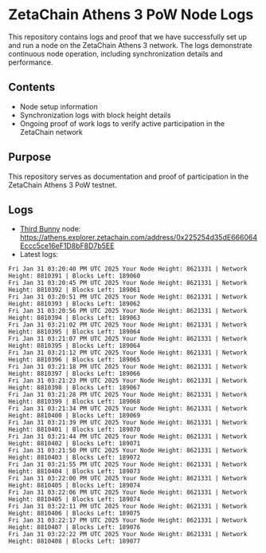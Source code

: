 # ZetaChain Athens 3 PoW Node Logs
This repository contains logs and proof that we have successfully set up and run a node on the ZetaChain Athens 3 network. The logs demonstrate continuous node operation, including synchronization details and performance.

## Contents
- Node setup information
- Synchronization logs with block height details
- Ongoing proof of work logs to verify active participation in the ZetaChain network

## Purpose
This repository serves as documentation and proof of participation in the ZetaChain Athens 3 PoW testnet.

## Logs

- [Third Bunny](https://thirdbunny.xyz/) node: https://athens.explorer.zetachain.com/address/0x225254d35dE666064Eccc5ce16eF1D8bF8D7b5EE
- Latest logs:
```
Fri Jan 31 03:20:40 PM UTC 2025 Your Node Height: 8621331 | Network Height: 8810391 | Blocks Left: 189060
Fri Jan 31 03:20:45 PM UTC 2025 Your Node Height: 8621331 | Network Height: 8810392 | Blocks Left: 189061
Fri Jan 31 03:20:51 PM UTC 2025 Your Node Height: 8621331 | Network Height: 8810393 | Blocks Left: 189062
Fri Jan 31 03:20:56 PM UTC 2025 Your Node Height: 8621331 | Network Height: 8810394 | Blocks Left: 189063
Fri Jan 31 03:21:02 PM UTC 2025 Your Node Height: 8621331 | Network Height: 8810395 | Blocks Left: 189064
Fri Jan 31 03:21:07 PM UTC 2025 Your Node Height: 8621331 | Network Height: 8810395 | Blocks Left: 189064
Fri Jan 31 03:21:12 PM UTC 2025 Your Node Height: 8621331 | Network Height: 8810396 | Blocks Left: 189065
Fri Jan 31 03:21:18 PM UTC 2025 Your Node Height: 8621331 | Network Height: 8810397 | Blocks Left: 189066
Fri Jan 31 03:21:23 PM UTC 2025 Your Node Height: 8621331 | Network Height: 8810398 | Blocks Left: 189067
Fri Jan 31 03:21:28 PM UTC 2025 Your Node Height: 8621331 | Network Height: 8810399 | Blocks Left: 189068
Fri Jan 31 03:21:34 PM UTC 2025 Your Node Height: 8621331 | Network Height: 8810400 | Blocks Left: 189069
Fri Jan 31 03:21:39 PM UTC 2025 Your Node Height: 8621331 | Network Height: 8810401 | Blocks Left: 189070
Fri Jan 31 03:21:44 PM UTC 2025 Your Node Height: 8621331 | Network Height: 8810402 | Blocks Left: 189071
Fri Jan 31 03:21:50 PM UTC 2025 Your Node Height: 8621331 | Network Height: 8810403 | Blocks Left: 189072
Fri Jan 31 03:21:55 PM UTC 2025 Your Node Height: 8621331 | Network Height: 8810404 | Blocks Left: 189073
Fri Jan 31 03:22:00 PM UTC 2025 Your Node Height: 8621331 | Network Height: 8810405 | Blocks Left: 189074
Fri Jan 31 03:22:06 PM UTC 2025 Your Node Height: 8621331 | Network Height: 8810405 | Blocks Left: 189074
Fri Jan 31 03:22:11 PM UTC 2025 Your Node Height: 8621331 | Network Height: 8810406 | Blocks Left: 189075
Fri Jan 31 03:22:17 PM UTC 2025 Your Node Height: 8621331 | Network Height: 8810407 | Blocks Left: 189076
Fri Jan 31 03:22:22 PM UTC 2025 Your Node Height: 8621331 | Network Height: 8810408 | Blocks Left: 189077
```
